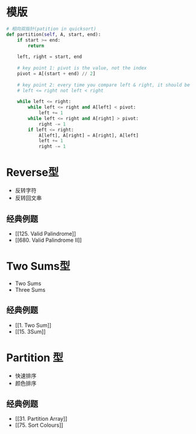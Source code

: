 # 模版
```python
# 相向双指针(patition in quicksort)
def partition(self, A, start, end):
	if start >= end:
		return
	
	left, right = start, end
	
	# key point 1: pivot is the value, not the index
	pivot = A[(start + end) // 2]
	
	# key point 2: every time you compare left & right, it should be
	# left <= right not left < right
	
	while left <= right:
		while left <= right and A[left] < pivot:
			left += 1
		while left <= right and A[right] > pivot:
			right -= 1
		if left <= right:
			A[left], A[right] = A[right], A[left]
			left += 1
			right -= 1
```
# Reverse型
- 反转字符
- 反转回文串
## 经典例题
- [[125. Valid Palindrome]]
- [[680. Valid Palindrome II]]
# Two Sums型
- Two Sums
- Three Sums
## 经典例题
- [[1. Two Sum]]
- [[15. 3Sum]]
# Partition 型
* 快速排序
* 颜色排序
## 经典例题
- [[31. Partition Array]]
- [[75. Sort Colours]]

